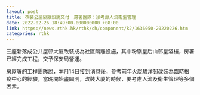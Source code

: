 ```yaml
---
layout: post
title: 改裝公屋隔離設施交付　房署團隊：須考慮人流衞生管理
date: 2022-02-26 18:49:00.000000000 +08:00
link: https://news.rthk.hk/rthk/ch/component/k2/1636050-20220226.htm
categories: rthk
---
```


三座新落成公共屋邨大廈改裝成為社區隔離設施，其中粉嶺皇后山邨皇溢樓，房署已經完成工程，交予保安局營運。

房屋署的工程團隊說，本月14日接到消息後，參考前年火炭駿洋邨改裝為臨時檢疫中心的經驗，當晚開始畫圖則，改裝大廈的時候，要考慮人流及衞生管理等多個因素。
